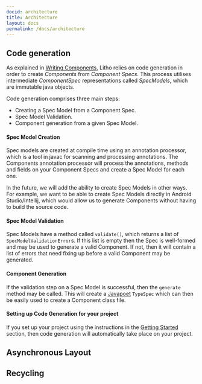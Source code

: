 ```yaml
---
docid: architecture 
title: Architecture 
layout: docs
permalink: /docs/architecture
---
```


## Code generation

As explained in [Writing Components](/docs/writing-components), Litho relies on code generation in order to create *Components* from *Component Specs*. This process utilises intermediate *ComponentSpec* representations called *SpecModels*, which are immutable java objects. 

Code generation comprises three main steps: 

- Creating a Spec Model from a Component Spec. 
- Spec Model Validation. 
- Component generation from a given Spec Model.

#### Spec Model Creation
Spec models are created at compile time using an annotation processor, which is a tool in javac for scanning and processing annotations. The Components annotation processor will process the annotations, methods and fields on your Component Specs and create a Spec Model for each one. 

In the future, we will add the ability to create Spec Models in other ways. For example, we want to be able to create Spec Models directly in Android Studio/Intellij, which would allow us to generate Components without having to build the source code. 

#### Spec Model Validation
Spec Models have a method called `validate()`, which returns a list of `SpecModelValidationError`s. If this list is empty then the Spec is well-formed and may be used to generate a valid Component. If not, then it will contain a list of errors that need fixing up before a valid Component may be generated. 

#### Component Generation
If the validation step on a Spec Model is successful, then the `generate` method may be called. This will create a [Javapoet](https://github.com/square/javapoet) `TypeSpec` which can then be easily used to create a Component class file. 

#### Setting up Code Generation for your project
If you set up your project using the instructions in the [Getting Started](/docs/getting-started) section, then code generation will automatically take place on your project. 


## Asynchronous Layout

## Recycling
